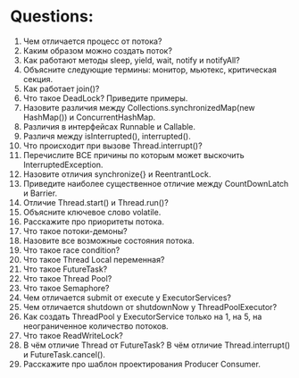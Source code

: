 # Questions:
1. Чем отличается процесс от потока?
2. Каким образом можно создать поток?
3. Как работают методы sleep, yield, wait, notify и notifyAll?
4. Объясните следующие термины: монитор, мьютекс, критическая секция.
5. Как работает join()?
6. Что такое DeadLock? Приведите примеры.
7. Назовите различия между Collections.synchronizedMap(new HashMap()) и ConcurrentHashMap.
8. Различия в интерфейсах Runnable и Callable.
9. Различя между isInterrupted(), interrupted().
10. Что происходит при вызове Thread.interrupt()?
11. Перечислите ВСЕ причины по которым может выскочить InterruptedException.
12. Назовите отличия synchronize{} и ReentrantLock.
13. Приведите наиболее существенное отличие между CountDownLatch и Barrier.
14. Отличие Thread.start() и Thread.run()?
15. Объясните ключевое слово volatile.
16. Расскажите про приоритеты потока.
17. Что такое потоки-демоны?
18. Назовите все возможные состояния потока.
19. Что такое race condition?
20. Что такое Thread Local переменная? 
21. Что такое FutureTask?
22. Что такое Thread Pool?
23. Что такое Semaphore?
24. Чем отличается submit от execute у ExecutorServices?
25. Чем отличается shutdown от shutdownNow у ThreadPoolExecutor?
27. Как создать ThreadPool у ExecutorService только на 1, на 5, на неограниченное количество потоков.
28. Что такое ReadWriteLock?
29. В чём отличие Thread от FutureTask? В чём отличие Thread.interrupt() и FutureTask.cancel().
30. Расскажите про шаблон проектирования Producer Consumer.
